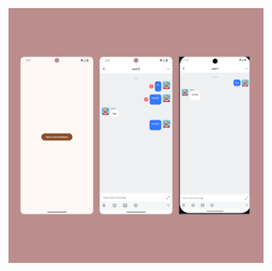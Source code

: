 ![image alt](https://github.com/moamenmoustafa/Simple-Chat-App/blob/master/Untitled%20design%20(1).png?raw=true)
